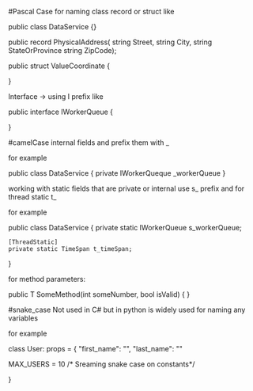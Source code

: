 #Pascal Case
for naming class record or struct like

public class DataService 
{}

public record PhysicalAddress(
  string Street,
  string City,
  string StateOrProvince
  string ZipCode);
  
  public struct ValueCoordinate
  {
  
  }
  
  Interface -> using I prefix like
  
  public interface IWorkerQueue
  {
  
  }
  
  #camelCase
  internal fields and prefix them with _
  
  for example
  
  public class DataService
  {
    private IWorkerQueque _workerQueue
  }
  
  working with static fields that are private or internal use s_ prefix
  and for thread static t_
  
  for example
  
  public class DataService
  {
    private static IWorkerQueue s_workerQueue;
    
    [ThreadStatic]
    private static TimeSpan t_timeSpan;
  }
  
  for method parameters:
  
  public T SomeMethod<T>(int someNumber, bool isValid)
  {
  }
  
  
 #snake_case
 Not used in C# but in python is widely used for
  naming any variables
  
  for example
  
  class User:
    props = {
    "first_name": "",
    "last_name": ""
  
  MAX_USERS = 10 /* Sreaming snake case on constants*/
  
  
  }
